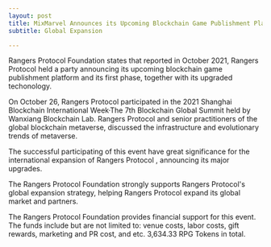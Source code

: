 ```yaml
---
layout: post
title: MixMarvel Announces its Upcoming Blockchain Game Publishment Platform and Technological Updates
subtitle: Global Expansion

---
```


Rangers Protocol Foundation states that reported in October 2021, Rangers Protocol held a party announcing its upcoming blockchain game publishment platform and its first phase, together with its upgraded techonology. 

On October 26, Rangers Protocol participated in the 2021 Shanghai Blockchain International Week·The 7th Blockchain Global Summit held by Wanxiang Blockchain Lab. Rangers Protocol and senior practitioners of the global blockchain metaverse, discussed the infrastructure and evolutionary trends of metaverse.

The successful participating of this event have great significance for the international expansion of Rangers Protocol , announcing its major upgrades.  

The Rangers Protocol Foundation strongly supports Rangers Protocol's global expansion strategy, helping Rangers Protocol expand its global market and partners.

The Rangers Protocol Foundation provides financial support for this event. The funds include but are not limited to: venue costs, labor costs, gift rewards, marketing and PR cost, and etc. 3,634.33 RPG Tokens in total. 